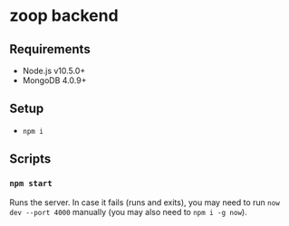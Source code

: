 # zoop backend

## Requirements

- Node.js v10.5.0+
- MongoDB 4.0.9+

## Setup

- `npm i`

## Scripts

### `npm start`

Runs the server. In case it fails (runs and exits), you may need to run `now dev --port 4000` manually (you may also need to `npm i -g now`).
